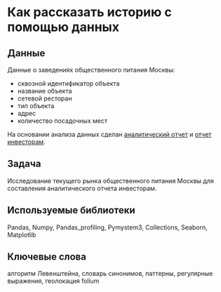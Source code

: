 # Как рассказать историю с помощью данных

## Данные
Данные о заведениях общественного питания Москвы:
- сквозной идентификатор объекта
- название объекта
- сетевой ресторан
- тип объекта
- адрес
- количество посадочных мест

На основании анализа данных сделан [аналитический отчет](report_for_investors.ipynb) и [отчет инвесторам](Как_рассказать_историю_с_помощью_данных.pdf).

## Задача
Исследование текущего рынка общественного питания Москвы для составления аналитического отчета инвесторам.

## Используемые библиотеки
Pandas, Numpy, Pandas_profiling, Pymystem3, Collections, Seaborn, Matplotlib

## Ключевые слова
алгоритм Левенштейна, словарь синонимов, паттерны, регулярные выражения, геолокация folium
